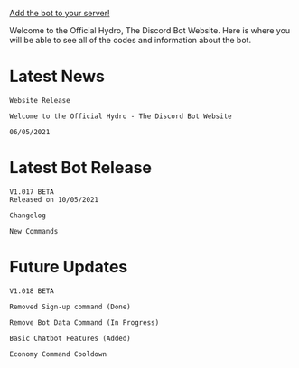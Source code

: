 [Add the bot to your server!](https://discord.com/oauth2/authorize?client_id=750313071368732734&scope=bot%20applications.commands&permissions=2147483647)

Welcome to the Official Hydro, The Discord Bot Website. Here is where you will be able to see all of the codes and information about the bot.

# Latest News
```
Website Release

Welcome to the Official Hydro - The Discord Bot Website

06/05/2021
```

# Latest Bot Release
```
V1.017 BETA
Released on 10/05/2021

Changelog

New Commands
```

# Future Updates
```
V1.018 BETA

Removed Sign-up command (Done)

Remove Bot Data Command (In Progress) 

Basic Chatbot Features (Added)

Economy Command Cooldown
``` 
